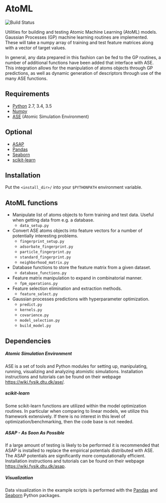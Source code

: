 # AtoML
![Build Status](https://gitlab.com/atoML/AtoML/badges/master/build.svg)

Utilities for building and testing Atomic Machine Learning (AtoML) models.
Gaussian Processes (GP) machine learning routines are implemented. These
will take a numpy array of training and test feature matrices along with a
vector of target values.

In general, any data prepared in this fashion can be fed to the GP routines,
a number of additional functions have been added that interface with ASE. This
integration allows for the manipulation of atoms objects through GP
predictions, as well as dynamic generation of descriptors through use of the
many ASE functions.

## Requirements

*   [Python](https://www.python.org) 2.7, 3.4, 3.5
*   [Numpy](https://docs.scipy.org/doc/numpy/reference/)
*   [ASE](https://wiki.fysik.dtu.dk/ase/) (Atomic Simulation Environment)

## Optional

*   [ASAP](https://wiki.fysik.dtu.dk/asap)
*   [Pandas](http://pandas.pydata.org)
*   [Seaborn](http://seaborn.pydata.org)
*   [scikit-learn](http://scikit-learn.org/stable/)

## Installation

Put the `<install_dir>/` into your `$PYTHONPATH` environment variable.

## AtoML functions

*   Manipulate list of atoms objects to form training and test data. Useful
when getting data from e.g. a database.
    -   `data_setup.py`
*   Convert ASE atoms objects into feature vectors for a number of potentially
interesting problems.
    -   `fingerprint_setup.py`
    -   `adsorbate_fingerprint.py`
    -   `particle_fingerprint.py`
    -   `standard_fingerprint.py`
    -   `neighborhood_matrix.py`
*   Database functions to store the feature matrix from a given dataset.
    -   `database_functions.py`
*   Feature matrix manipulation to expand in combinatorial manner.
    -   `fpm_operations.py`
*   Feature selection elimination and extraction methods.
    -   `feature_select.py`
*   Gaussian processes predictions with hyperparameter optimization.
    -   `predict.py`
    -   `kernels.py`
    -   `covarience.py`
    -   `model_selection.py`
    -   `build_model.py`

## Dependencies
##### Atomic Simulation Environment

ASE is a set of tools and Python modules for setting up, manipulating,
running, visualizing and analyzing atomistic simulations. Installation
instructions and tutorials can be found on their webpage
<https://wiki.fysik.dtu.dk/ase/>.

##### scikit-learn

Some scikit-learn functions are utilized within the model optimization
routines. In particular when comparing to linear models, we utilize this
framework extensively. If there is no interest in this level of
optimization/benchmarking, then the code base is not needed.

##### ASAP - As Soon As Possible

If a large amount of testing is likely to be performed it is recommended that
ASAP is installed to replace the empirical potentials distributed with ASE. The
ASAP potentials are significantly more computationally efficient.
Installation instructions and tutorials can be found on their webpage
<https://wiki.fysik.dtu.dk/asap>.

##### Visualization

Data visualization in the example scripts is performed with the
[Pandas](http://pandas.pydata.org) and [Seaborn](http://seaborn.pydata.org)
Python packages.
